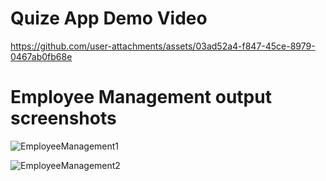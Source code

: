 # Quize App Demo Video

https://github.com/user-attachments/assets/03ad52a4-f847-45ce-8979-0467ab0fb68e


# Employee Management output screenshots
![EmployeeManagement1](https://github.com/user-attachments/assets/faae9450-b108-460c-99b8-91cffcfb3227)

![EmployeeManagement2](https://github.com/user-attachments/assets/dc4a7873-06c5-4b78-858a-89e6c233cdbe)

